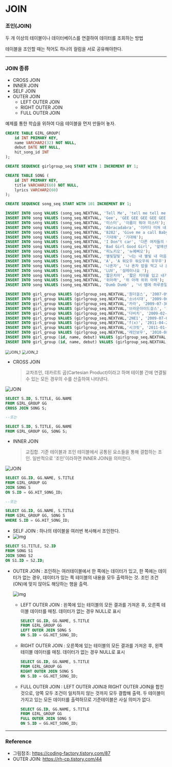 # JOIN

### 조인(JOIN)

두 개 이상의 테이블이나 데이터베이스를 연결하여 데이터를 조회하는 방법

테이블을 조인할 때는 적어도 하나의 컬럼을 서로 공유해야한다.



---

### JOIN 종류

- CROSS JOIN
- INNER JOIN
- SELF JOIN
- OUTER JOIN
  - LEFT OUTER JOIN
  - RIGHT OUTER JOIN
  - FULL OUTER JOIN



예제를 통한 학습을 위하여 다음 테이블을 먼저 만들어 놓자.

```sql
CREATE TABLE GIRL_GROUP( 
    id INT PRIMARY KEY,
    name VARCHAR2(32) NOT NULL,
    debut DATE NOT NULL,
    hit_song_id INT
);

CREATE SEQUENCE girlgroup_seq START WITH 1 INCREMENT BY 1;

CREATE TABLE SONG (
    id INT PRIMARY KEY,
    title VARCHAR2(60) NOT NULL,
    lyrics VARCHAR2(60)
);

CREATE SEQUENCE song_seq START WITH 101 INCREMENT BY 1;

INSERT INTO song VALUES (song_seq.NEXTVAL, 'Tell Me', 'tell me tell me tetetete tel me');
INSERT INTO song VALUES (song_seq.NEXTVAL, 'Gee', 'GEE GEE GEE GEE GEE BABY BABY'); 
INSERT INTO song VALUES (song_seq.NEXTVAL, '미스터', '이름이 뭐야 미스터'); 
INSERT INTO song VALUES (song_seq.NEXTVAL, 'Abracadabra', '이러다 미쳐 내가 여리여리'); 
INSERT INTO song VALUES (song_seq.NEXTVAL, '8282', 'Give me a call Baby baby'); 
INSERT INTO song VALUES (song_seq.NEXTVAL, '기대해', '기대해'); 
INSERT INTO song VALUES (song_seq.NEXTVAL, 'I Don"t car', '다른 여자들의 다리를'); 
INSERT INTO song VALUES (song_seq.NEXTVAL, 'Bad Girl Good Girl', '앞에선 한 마디 말도'); 
INSERT INTO song VALUES (song_seq.NEXTVAL, '피노키오', '뉴예삐오'); 
INSERT INTO song VALUES (song_seq.NEXTVAL, '별빛달빛', '너는 내 별빛 내 마음의 별빛'); 
INSERT INTO song VALUES (song_seq.NEXTVAL, 'A', 'A 워오우 워오우워 우우우'); 
INSERT INTO song VALUES (song_seq.NEXTVAL, '나혼자', '나 혼자 밥을 먹고 나 혼자 영화 보고'); 
INSERT INTO song VALUES (song_seq.NEXTVAL, 'LUV', '설레이나요 '); 
INSERT INTO song VALUES (song_seq.NEXTVAL, '짧은치마', '짧은 치마를 입고 내가 길을 걸으면'); 
INSERT INTO song VALUES (song_seq.NEXTVAL, '위아래', '위 아래 위위 아래'); 
INSERT INTO song VALUES (song_seq.NEXTVAL, 'Dumb Dumb' , '너 땜에 하루종일'); 

INSERT INTO girl_group VALUES (girlgroup_seq.NEXTVAL,'원더걸스', '2007-09-12',101);
INSERT INTO girl_group VALUES (girlgroup_seq.NEXTVAL,'소녀시대', '2009-06-03', 102);
INSERT INTO girl_group VALUES (girlgroup_seq.NEXTVAL,'카라', '2009-07-30', 103); 
INSERT INTO girl_group VALUES (girlgroup_seq.NEXTVAL,'브라운아이드걸스', '2008-01-17', 104); 
INSERT INTO girl_group VALUES (girlgroup_seq.NEXTVAL,'다비치', '2009-02-27', 105); 
INSERT INTO girl_group VALUES (girlgroup_seq.NEXTVAL,'2NE1', '2009-07-08', 107); 
INSERT INTO girl_group VALUES (girlgroup_seq.NEXTVAL,'f(x)', '2011-04-20', 109); 
INSERT INTO girl_group VALUES (girlgroup_seq.NEXTVAL,'시크릿', '2011-01-06', 110); 
INSERT INTO girl_group VALUES (girlgroup_seq.NEXTVAL,'레인보우', '2010-08-12', 111); 
INSERT INTO girl_group (id, name, debut) VALUES (girlgroup_seq.NEXTVAL,'에프터 스쿨', '2009-11-25'); 
INSERT INTO girl_group (id, name, debut) VALUES (girlgroup_seq.NEXTVAL,'포미닛', '2009-08-28');
```

<img src="C:\Users\oh12s\Desktop\TIL\Coding Test\md-image\JOIN_1.png" alt="JOIN_1" style="zoom:80%;" />



<img src="C:\Users\oh12s\Desktop\TIL\Coding Test\md-image\JOIN_2.png" alt="JOIN_2" style="zoom:80%;" />

- CROSS JOIN

  > 교차조인, 데카르트 곱(Cartesian Product)이라고 하며 테이블 간에 연결될 수 있는 모든 경우의 수를 산출하여 나타낸다.  

![JOIN](https://t1.daumcdn.net/cfile/tistory/99341D335A8A363D06)

```sql
SELECT S.ID, S.TITLE, GG.NAME
FROM GIRL_GROUP GG
CROSS JOIN SONG S;

--또는

SELECT S.ID, S.TITLE, GG.NAME
FROM GIRL_GROUP GG, SONG S;
```



- INNER JOIN

  > 교집합. 기준 테이블과 조인 테이블에서 공통된 요소들을 통해 결합하는 조인. 일반적으로 '조인'이라하면 INNER JOIN을 의미한다.

![JOIN](https://t1.daumcdn.net/cfile/tistory/99799F3E5A8148D703)

```sql
SELECT GG.ID, GG.NAME, S.TITLE
FROM GIRL_GROUP GG
JOIN SONG S
ON S.ID = GG.HIT_SONG_ID;

--또는

SELECT GG.ID, GG.NAME, S.TITLE
FROM GIRL_GROUP GG, SONG S
WHERE S.ID = GG.HIT_SONG_ID;
```

- SELF JOIN
  :  하나의 테이블을 여러번 복사해서 조인한다.
- ![img](https://camo.githubusercontent.com/3600303a038c6cc6f6189738e96de0f791673b542f84c1895afa9b32a4fb6208/68747470733a2f2f696d67312e6461756d63646e2e6e65742f7468756d622f523132383078302f3f73636f64653d6d746973746f72793226666e616d653d687474702533412532462532466366696c6532352e75662e746973746f72792e636f6d253246696d61676525324639393334314433333541384133363344303631344538)

```SQL
SELECT S1.TITLE, S2.ID
FROM SONG S1
JOIN SONG S2
ON S1.ID = S2.ID;
```



- OUTER JOIN
  : 조인하는 여러테이블에서 한 쪽에는 데이터가 있고, 한 쪽에는 데이터가 없는 경우, 데이터가 있는 쪽 테이블의 내용을 모두 출력하는 것. 조인 조건(ON)에 맞지 않아도 해당하는 행을 출력.

  ![img](https://t1.daumcdn.net/cfile/tistory/26310B3458340C9F1C)

  - LEFT OUTER JOIN
    : 왼쪽에 있는 테이블의 모든 결과를 가져온 후, 오른쪽 테이블 데이터를 매칭. 데이터가 없는 경우 NULL로 표시

    ```SQL
    SELECT GG.ID, GG.NAME, S.TITLE
    FROM GIRL_GROUP GG
    LEFT OUTER JOIN SONG S
    ON S.ID = GG.HIT_SONG_ID;
    ```

  - RIGHT OUTER JOIN
    : 오른쪽에 있는 테이블의 모든 결과를 가져온 후, 왼쪽 테이블 데이터를 매칭. 데이터가 없는 경우 NULL로 표시

    ```SQL
    SELECT GG.ID, GG.NAME, S.TITLE
    FROM GIRL_GROUP GG
    RIGHT OUTER JOIN SONG S
    ON S.ID = GG.HIT_SONG_ID;
    ```

  - FULL OUTER JOIN
    : LEFT OUTER JOIN과 RIGHT OUTER JOIN을 합친 것으로, 양쪽 모두 조건이 일치하지 않는 것까지 모두 결합해 출력. 두 테이블이 가지고 있는 모든 데이터를 출력하므로 기준테이블은 사실 의미가 없다.

    ```SQL
    SELECT GG.ID, GG.NAME, S.TITLE
    FROM GIRL_GROUP GG
    FULL OUTER JOIN SONG S
    ON S.ID = GG.HIT_SONG_ID;
    ```

    

---

### Reference

- 그림참조: https://coding-factory.tistory.com/87
- OUTER JOIN: https://rh-cp.tistory.com/44